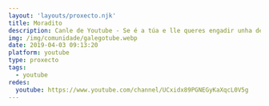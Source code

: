 ```yaml
---
layout: 'layouts/proxecto.njk'
title: Moradito
description: Canle de Youtube - Se é a túa e lle queres engadir unha descripción e etiquetas, ponte en contacto con nós.
img: /img/comunidade/galegotube.webp
date: 2019-04-03 09:13:20
platform: youtube
type: proxecto
tags:
  - youtube
redes:
  youtube: https://www.youtube.com/channel/UCxidx89PGNEGyKaXqcL0V5g
---
```


